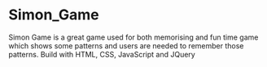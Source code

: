 # Simon_Game

Simon Game is a great game used for both memorising and fun time game which shows some patterns and users are needed to remember those patterns.
Build with HTML, CSS, JavaScript and JQuery
